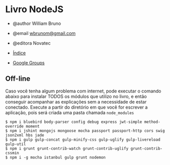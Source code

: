 # Livro NodeJS

* @author William Bruno
* @email wbrunom@gmail.com
* @editora Novatec

* [Índice](INDEX.md)
* [Google Groups](https://groups.google.com/forum/#!forum/livro-nodejs-wbruno)

## Off-line

Caso você tenha algum problema com internet, pode executar o comando abaixo para instalar TODOS os módulos que utilizo no livro, e então conseguir acompanhar as explicações sem a necessidade de estar conectado.
Execute a partir do diretório em que você for escrever a aplicação, pois será criada uma pasta chamada `node_modules`

```
$ npm i bluebird body-parser config debug express jwt-simple method-override moment 
$ npm i jshint mongojs mongoose mocha passport passport-http cors swig json2xml hbs jade
$ npm i gulp gulp-concat gulp-minify-css gulp-uglify gulp-livereload gulp-util
$ npm i grunt grunt-contrib-watch grunt-contrib-uglify grunt-contrib-cssmin
$ npm i -g mocha istanbul gulp grunt nodemon
```

